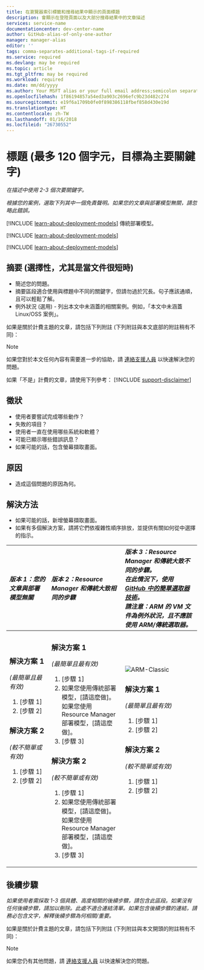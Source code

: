 ```yaml
---
title: 在瀏覽器索引標籤和搜尋結果中顯示的頁面標題
description: 會顯示在登陸頁面以及大部分搜尋結果中的文章描述
services: service-name
documentationcenter: dev-center-name
author: GitHub-alias-of-only-one-author
manager: manager-alias
editor: ''
tags: comma-separates-additional-tags-if-required
ms.service: required
ms.devlang: may be required
ms.topic: article
ms.tgt_pltfrm: may be required
ms.workload: required
ms.date: mm/dd/yyyy
ms.author: Your MSFT alias or your full email address;semicolon separates two or more
ms.openlocfilehash: 1f86194857a54ed3a903c2696efc9b23d482c274
ms.sourcegitcommit: e19f6a1709b0fe0f898386118fbef858d430e19d
ms.translationtype: HT
ms.contentlocale: zh-TW
ms.lasthandoff: 01/16/2018
ms.locfileid: "26730552"
---
```

# <a name="title-maximum-120-characters-target-the-primary-keyword"></a>標題 (最多 120 個字元，目標為主要關鍵字)
*在描述中使用 2-3 個次要關鍵字。*

*根據您的案例，選取下列其中一個免責聲明。如果您的文章與部署模型無關，請忽略此錯誤。*

[!INCLUDE [learn-about-deployment-models](../../includes/learn-about-deployment-models-rm-include.md)] 傳統部署模型。

[!INCLUDE [learn-about-deployment-models](../../includes/learn-about-deployment-models-classic-include.md)]

[!INCLUDE [learn-about-deployment-models](../../learn-about-deployment-models-both-include.md)]

## <a name="summary-optional-especially-when-the-article-is-short"></a>摘要 (選擇性，尤其是當文件很短時)
* 簡述您的問題。
* 摘要區段適合使用與標題中不同的關鍵字，但請勿過於冗長。句子應該通順，且可以輕鬆了解。
* 例外狀況 (選用) - 列出本文中未涵蓋的相關案例。例如，「本文中未涵蓋 Linux/OSS 案例」。

如果是關於計費主題的文章，請包括下列附註 (下列附註與本文底部的附註稍有不同)：

> [!NOTE]
> 如果您對於本文任何內容有需要進一步的協助，請 [連絡支援人員](https://portal.azure.com/?#blade/Microsoft_Azure_Support/HelpAndSupportBlade) 以快速解決您的問題。
> 
> 

如果「不是」計費的文章，請使用下列參考：
[!INCLUDE [support-disclaimer](../../includes/support-disclaimer.md)]

## <a name="symptom"></a>徵狀
* 使用者要嘗試完成哪些動作？
* 失敗的項目？
* 使用者一直在使用哪些系統和軟體？
* 可能已顯示哪些錯誤訊息？
* 如果可能的話，包含螢幕擷取畫面。

## <a name="cause"></a>原因
* 造成這個問題的原因為何。

## <a name="solution"></a>解決方法
* 如果可能的話，新增螢幕擷取畫面。
* 如果有多個解決方案，請將它們依複雜性順序排放，並提供有關如何從中選擇的指示。

| <em>版本 1：您的文章與部署模型無關</em> | <em>版本 2：Resource Manager 和傳統大致相同的步驟</em> | <em>版本 3：Resource Manager 和傳統大致不同的步驟。 <br />在此情況下，使用 <a href="https://github.com/Azure/azure-content-pr/blob/master/contributor-guide/custom-markdown-extensions.md#simple-selectors">GitHub 中的簡單選取器技術</a>。 <br />請注意：ARM 的 VM 文件為例外狀況，且不應該使用 ARM/傳統選取器。</em> |
|:--- |:--- |:--- |
| <p><h3>解決方案 1</h3><em>(最簡單且最有效)</em></p><ol><li>[步驟 1]</li><li>[步驟 2]</li></ol><p><h3>解決方案 2</h3><em>(較不簡單或有效)</em></p><ol><li>[步驟 1]</li><li>[步驟 2]</li></ol><br /><br /><br /><br /><br /><br /><br /><br /> |<p><h3>解決方案 1</h3><em>(最簡單且最有效)</em></p><ol><li>[步驟 1]</li><li>如果您使用傳統部署模型，[請這麼做]。<br />如果您使用 Resource Manager 部署模型，[請這麼做]。</li><li>[步驟 3]</li></ol><p><h3>解決方案 2</h3><em>(較不簡單或有效)</em></p><ol><li>[步驟 1]</li><li>如果您使用傳統部署模型，[請這麼做]。<br />如果您使用 Resource Manager 部署模型，[請這麼做]。</li><li>[步驟 3]</li></ol> |<img src="media/markdown-template-for-support-articles-symptom-cause-resolution/rm-classic.png" alt="ARM-Classic"><p><h3>解決方案 1</h3><em>(最簡單且最有效)</em></p><ol><li>[步驟 1]</li><li>[步驟 2]</li></ol><p><h3>解決方案 2</h3><em>(較不簡單或有效)</em></p><ol><li>[步驟 1]</li><li>[步驟 2]</li></ol><br /><br /><br /><br /> |

## <a name="next-steps"></a>後續步驟
*如果使用者需採取 1-3 個具體、高度相關的後續步驟，請包含此區段。如果沒有任何後續步驟，請加以刪除。此處不適合連結清單。如果包含後續步驟的連結，請務必包含文字，解釋後續步驟為何相關/重要。*

如果是關於計費主題的文章，請包括下列附註 (下列附註與本文開頭的附註稍有不同)：

> [!NOTE]
> 如果您仍有其他問題，請 [連絡支援人員](https://portal.azure.com/?#blade/Microsoft_Azure_Support/HelpAndSupportBlade) 以快速解決您的問題。
> 
> 

